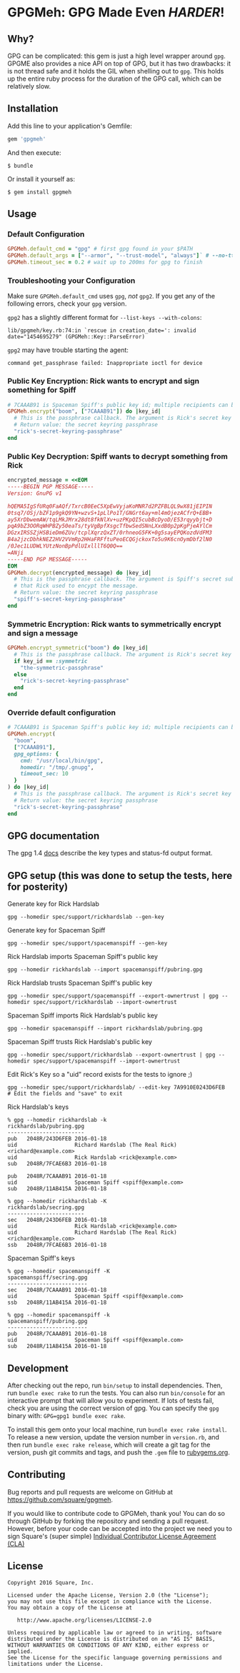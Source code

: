 # GPGMeh: GPG Made Even _HARDER_!

## Why?

GPG can be complicated: this gem is just a high level wrapper around `gpg`.
GPGME also provides a nice API on top of GPG, but it has two drawbacks: it is
not thread safe and it holds the GIL when shelling out to `gpg`. This holds up
the entire ruby process for the duration of the GPG call, which can be
relatively slow.

## Installation

Add this line to your application's Gemfile:

```ruby
gem 'gpgmeh'
```

And then execute:

    $ bundle

Or install it yourself as:

    $ gem install gpgmeh

## Usage

### Default Configuration

```ruby
GPGMeh.default_cmd = "gpg" # first gpg found in your $PATH
GPGMeh.default_args = ["--armor", "--trust-model", "always"]` # --no-tty` and `--quiet` are always added to the argument list
GPGMeh.timeout_sec = 0.2 # wait up to 200ms for gpg to finish
```

### Troubleshooting your Configuration

Make sure `GPGMeh.default_cmd` uses `gpg`, *not* `gpg2`. If you get any of the following errors, check your `gpg` version.

`gpg2` has a slightly different format for `--list-keys --with-colons`:

```
lib/gpgmeh/key.rb:74:in `rescue in creation_date=': invalid date="1454695279" (GPGMeh::Key::ParseError)
```

`gpg2` may have trouble starting the agent:

```
command get_passphrase failed: Inappropriate ioctl for device
```


### Public Key Encryption: Rick wants to encrypt and sign something for Spiff

```ruby
# 7CAAAB91 is Spaceman Spiff's public key id; multiple recipients can be specified
GPGMeh.encrypt("boom", ["7CAAAB91"]) do |key_id|
  # This is the passphrase callback. The argument is Rick's secret key id.
  # Return value: the secret keyring passphrase
  "rick's-secret-keyring-passphrase"
end
```

### Public Key Decryption: Spiff wants to decrypt something from Rick

```ruby
encrypted_message = <<EOM
-----BEGIN PGP MESSAGE-----
Version: GnuPG v1

hQEMA5IgSfURq0FaAQf/TxrcB0EeC5XpEwVyjaKoMNR7d2PZFBLQL9wX81jEIPIN
0tsq7/OSj/bZF1p9gkQ9YN+wzvS+1pLlPo1T/GNGrt6ay+ml4mOjezACfrQ+EBB+
ay5XrDbwemAW/tqLMkJMrx28dt8fkNlXv+uzPKpQI5cubBcDyoD/E53rqyybjt+D
pqA9bZ3OORqWHPBZy50eaTs/tyVgBpfXsgcTfbwSedSNnLXxdB0p2pKgPjeAYlCm
DGzxIRSSZjHSBieDm6ZUv/tcplXqrzQxZT/0rhneoG5FK+0g5sayEPQKozdVdFM3
B4a2jzcDbhkNEZ2HV2VVmRp2HHaFRFftuPeoECQGjckoxTo5u9K6cnOymDbf2lN0
/0Jec1LUDWLYUtzNonBpPdlUIxlllT6Q0Q==
=ANji
-----END PGP MESSAGE-----
EOM
GPGMeh.decrypt(encrypted_message) do |key_id|
  # This is the passphrase callback. The argument is Spiff's secret sub key id
  # that Rick used to encypt the message.
  # Return value: the secret keyring passphrase
  "spiff's-secret-keyring-passphrase"
end
```

### Symmetric Encryption: Rick wants to symmetrically encrypt and sign a message

```ruby
GPGMeh.encrypt_symmetric("boom") do |key_id|
  # This is the passphrase callback. The argument is Rick's secret key id OR :symmetric
  if key_id == :symmetric
    "the-symmetric-passphrase"
  else
    "rick's-secret-keyring-passphrase"
  end
end
```

### Override default configuration

```ruby
# 7CAAAB91 is Spaceman Spiff's public key id; multiple recipients can be specified
GPGMeh.encrypt(
  "boom",
  ["7CAAAB91"],
  gpg_options: {
    cmd: "/usr/local/bin/gpg",
    homedir: "/tmp/.gnupg",
    timeout_sec: 10
  }
) do |key_id|
  # This is the passphrase callback. The argument is Rick's secret key id.
  # Return value: the secret keyring passphrase
  "rick's-secret-keyring-passphrase"
end
```

## GPG documentation

The gpg 1.4
[docs](https://git.gnupg.org/cgi-bin/gitweb.cgi?p=gnupg.git;a=blob;f=doc/DETAILS;hb=refs/heads/STABLE-BRANCH-1-4)
describe the key types and status-fd output format.

## GPG setup (this was done to setup the tests, here for posterity)

Generate key for Rick Hardslab

```
gpg --homedir spec/support/rickhardslab --gen-key
```

Generate key for Spaceman Spiff

```
gpg --homedir spec/support/spacemanspiff --gen-key
```

Rick Hardslab imports Spaceman Spiff's public key

```
gpg --homedir rickhardslab --import spacemanspiff/pubring.gpg
```

Rick Hardslab trusts Spaceman Spiff's public key

```
gpg --homedir spec/support/spacemanspiff --export-ownertrust | gpg --homedir spec/support/rickhardslab --import-ownertrust
```

Spaceman Spiff imports Rick Hardslab's public key

```
gpg --homedir spacemanspiff --import rickhardslab/pubring.gpg
```

Spaceman Spiff trusts Rick Hardslab's public key

```
gpg --homedir spec/support/rickhardslab --export-ownertrust | gpg --homedir spec/support/spacemanspiff --import-ownertrust
```

Edit Rick's Key so a "uid" record exists for the tests to ignore ;)

```
gpg --homedir spec/support/rickhardslab/ --edit-key 7A9910E0243D6FEB
# Edit the fields and "save" to exit
```

Rick Hardslab's keys

```
% gpg --homedir rickhardslab -k
rickhardslab/pubring.gpg
------------------------
pub   2048R/243D6FEB 2016-01-18
uid                  Richard Hardslab (The Real Rick) <richard@example.com>
uid                  Rick Hardslab <rick@example.com>
sub   2048R/7FCAE6B3 2016-01-18

pub   2048R/7CAAAB91 2016-01-18
uid                  Spaceman Spiff <spiff@example.com>
sub   2048R/11AB415A 2016-01-18

% gpg --homedir rickhardslab -K
rickhardslab/secring.gpg
------------------------
sec   2048R/243D6FEB 2016-01-18
uid                  Rick Hardslab <rick@example.com>
uid                  Richard Hardslab (The Real Rick) <richard@example.com>
ssb   2048R/7FCAE6B3 2016-01-18
```

Spaceman Spiff's keys

```
% gpg --homedir spacemanspiff -K
spacemanspiff/secring.gpg
-------------------------
sec   2048R/7CAAAB91 2016-01-18
uid                  Spaceman Spiff <spiff@example.com>
ssb   2048R/11AB415A 2016-01-18

% gpg --homedir spacemanspiff -k
spacemanspiff/pubring.gpg
-------------------------
pub   2048R/7CAAAB91 2016-01-18
uid                  Spaceman Spiff <spiff@example.com>
sub   2048R/11AB415A 2016-01-18
```

## Development

After checking out the repo, run `bin/setup` to install dependencies. Then, run
`bundle exec rake` to run the tests. You can also run `bin/console` for an
interactive prompt that will allow you to experiment. If lots of tests fail,
check you are using the correct version of gpg. You can specify the `gpg`
binary with: `GPG=gpg1 bundle exec rake`.

To install this gem onto your local machine, run `bundle exec rake install`. To
release a new version, update the version number in `version.rb`, and then run
`bundle exec rake release`, which will create a git tag for the version, push
git commits and tags, and push the `.gem` file to
[rubygems.org](https://rubygems.org).

## Contributing

Bug reports and pull requests are welcome on GitHub at https://github.com/square/gpgmeh.

If you would like to contribute code to GPGMeh, thank you! You can do so
through GitHub by forking the repository and sending a pull request. However,
before your code can be accepted into the project we need you to sign Square's
(super simple) [Individual Contributor License Agreement
(CLA)](https://spreadsheets.google.com/spreadsheet/viewform?formkey=dDViT2xzUHAwRkI3X3k5Z0lQM091OGc6MQ&ndplr=1)

## License

    Copyright 2016 Square, Inc.

    Licensed under the Apache License, Version 2.0 (the "License");
    you may not use this file except in compliance with the License.
    You may obtain a copy of the License at

       http://www.apache.org/licenses/LICENSE-2.0

    Unless required by applicable law or agreed to in writing, software
    distributed under the License is distributed on an "AS IS" BASIS,
    WITHOUT WARRANTIES OR CONDITIONS OF ANY KIND, either express or implied.
    See the License for the specific language governing permissions and
    limitations under the License.
